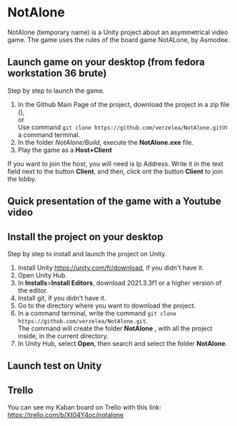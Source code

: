 # NotAlone
NotAlone (temporary name) is a Unity project about an asymmetrical video game. The game uses the rules of the board game NotALone, by Asmodee.

## Launch game on your desktop (from fedora workstation 36 brute)
Step by step to launch the game.
1. In the Github Main Page of the project, download the project in a zip file (),  
or  
Use command `git clone https://github.com/verzelea/NotAlone.git`in a command terminal.
2. In the folder *NotAlone/Build*, execute the **NotAlone.exe** file.
3. Play the game as a **Host+Client**

If you want to join the host, you will need is Ip Address. Write it in the text field next to the button **Client**, and then, click ont the button **Client** to join the lobby.

## Quick presentation of the game with a Youtube video

## Install the project on your desktop
Step by step to install and launch the project on Unity.
1. Install Unity https://unity.com/fr/download, if you didn't have it.
2. Open Unity Hub.
3. In **Installs**>**Install Editors**, download 2021.3.3f1 or a higher version of the editor.
4. Install git, if you didn't have it.
5. Go to the directory where you want to download the project.
6. In a command terminal, write the command `git clone https://github.com/verzelea/NotAlone.git`.  
The command will create the folder **NotAlone** , with all the project inside, in the current directory.
7. In Unity Hub, select **Open**, then search and select the folder **NotAlone**.

## Launch test on Unity

## Trello
You can see my Kaban board on Trello with this link: https://trello.com/b/Xt04Y4oc/notalone

